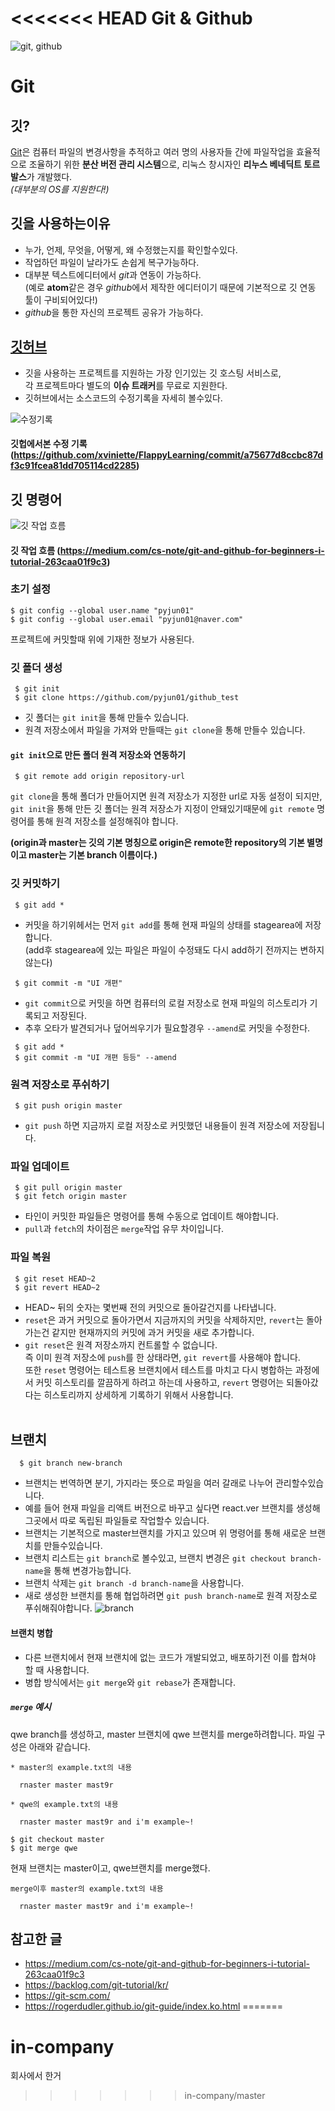 <<<<<<< HEAD
Git & Github
============
![git, github](https://cdn-images-1.medium.com/max/1000/1*qwFrTMnFkcd3U9rFKwwacw.png)

Git
===

## 깃?
[Git](https://git-scm.com/)은 컴퓨터 파일의 변경사항을 추적하고 여러 명의 사용자들 간에 파일작업을 효율적으로 조율하기 위한 **분산 버전 관리 시스템**으로, 리눅스 창시자인 **리누스 베네딕트 토르발스**가 개발했다.<br/>_(대부분의 OS를 지원한다!)_

## 깃을 사용하는이유
 * 누가, 언제, 무엇을, 어떻게, 왜 수정했는지를 확인할수있다.
 * 작업하던 파일이 날라가도 손쉽게 복구가능하다.
 * 대부분 텍스트에디터에서 *git*과 연동이 가능하다.<br/>
   (예로 **atom**같은 경우 *github*에서 제작한 에디터이기 때문에 기본적으로 깃 연동 툴이 구비되어있다!)
 * *github*을 통한 자신의 프로젝트 공유가 가능하다.
 
## [깃허브](https://github.com)
 * 깃을 사용하는 프로젝트를 지원하는 가장 인기있는 깃 호스팅 서비스로, <br/>각 프로젝트마다 별도의 **이슈 트래커**를 무료로 지원한다.
 * 깃허브에서는 소스코드의 수정기록을 자세히 볼수있다.
 
![수정기록](https://pyjun01.github.io/c.PNG)
#### 깃헙에서본 수정 기록 (<https://github.com/xviniette/FlappyLearning/commit/a75677d8ccbc87df3c91fcea81dd705114cd2285>)
  
  
## 깃 명령어
![깃 작업 흐름](https://cdn-images-1.medium.com/max/720/1*5KXszV8UWQDXWf9XwKEaSQ.png)<br/> 
#### 깃 작업 흐름 (<https://medium.com/cs-note/git-and-github-for-beginners-i-tutorial-263caa01f9c3>)<br/>

### 초기 설정

```
$ git config --global user.name "pyjun01"
$ git config --global user.email "pyjun01@naver.com"
```
프로젝트에 커밋할때 위에 기재한 정보가 사용된다.

### 깃 폴더 생성

```
 $ git init
 $ git clone https://github.com/pyjun01/github_test
```
* 깃 폴더는 ```git init```을 통해 만들수 있습니다.
* 원격 저장소에서 파일을 가져와 만들때는 ```git clone```을 통해 만들수 있습니다.

#### ```git init```으로 만든 폴더 원격 저장소와 연동하기

```
 $ git remote add origin repository-url
```
  ```git clone```을 통해 폴더가 만들어지면 원격 저장소가 지정한 url로 자동 설정이 되지만, <br/>
  ```git init```을 통해 만든 깃 폴더는 원격 저장소가 지정이 안돼있기때문에 ```git remote``` 명령어를 통해 원격 저장소를 설정해줘야 합니다.
  
  **(origin과 master는 깃의 기본 명칭으로 origin은 remote한 repository의 기본 별명이고 master는 기본 branch 이름이다.)**
  
### 깃 커밋하기

```
 $ git add *
```
 * 커밋을 하기위헤서는 먼저 ```git add```를 통해 현재 파일의 상태를 stagearea에 저장합니다.<br/>
   (add후 stagearea에 있는 파일은 파일이 수정돼도 다시 add하기 전까지는 변하지않는다)

```
 $ git commit -m "UI 개편"
```
 * ```git commit```으로 커밋을 하면 컴퓨터의 로컬 저장소로 현재 파일의 히스토리가 기록되고 저장된다.
 * 추후 오타가 발견되거나 덮어씌우기가 필요할경우 ```--amend```로 커밋을 수정한다.
```
 $ git add *
 $ git commit -m "UI 개편 등등" --amend
```
### 원격 저장소로 푸쉬하기

```
 $ git push origin master
```
 * ```git push``` 하면 지금까지 로컬 저장소로 커밋했던 내용들이 원격 저장소에 저장됩니다.

### 파일 업데이트

```
 $ git pull origin master
 $ git fetch origin master
```
 * 타인이 커밋한 파일들은 명령어를 통해 수동으로 업데이트 해야합니다.
 * ```pull```과 ```fetch```의 차이점은 ```merge```작업 유무 차이입니다.
 
### 파일 복원
 
```
 $ git reset HEAD~2
 $ git revert HEAD~2
```
  * HEAD~ 뒤의 숫자는 몇번째 전의 커밋으로 돌아갈건지를 나타냅니다.
  * ```reset```은 과거 커밋으로 돌아가면서 지금까지의 커밋을 삭제하지만, ```revert```는 돌아가는건 같지만 현재까지의 커밋에 과거 커밋을 새로 추가합니다.
  * ```git reset```은 원격 저장소까지 컨트롤할 수 없습니다.<br>
    즉 이미 원격 저장소에 ```push```를 한 상태라면, ```git revert```를 사용해야 합니다.<br>
    또한 ```reset``` 명령어는 테스트용 브랜치에서 테스트를 마치고 다시 병합하는 과정에서 커밋 히스토리를 깔끔하게 하려고 하는데 사용하고,
    ```revert``` 명령어는 되돌아갔다는 히스토리까지 상세하게 기록하기 위해서 사용합니다.<br><br/>
## 브랜치
 
```
  $ git branch new-branch
```
 * 브랜치는 번역하면 분기, 가지라는 뜻으로 파일을 여러 갈래로 나누어 관리할수있습니다.
 * 예를 들어 현재 파일을 리액트 버전으로 바꾸고 싶다면 react.ver 브랜치를 생성해 그곳에서 따로 독립된 파일들로 작업할수 있습니다.
 * 브랜치는 기본적으로 master브랜치를 가지고 있으며 위 명령어를 통해 새로운 브랜치를 만들수있습니다.
 * 브랜치 리스트는 ```git branch```로 볼수있고, 브랜치 변경은 ```git checkout branch-name```을 통해 변경가능합니다.
 * 브랜치 삭제는 ```git branch -d branch-name```을 사용합니다.
 * 새로 생성한 브랜치를 통해 협업하려면 ```git push branch-name```로 원격 저장소로 푸쉬해줘야합니다.
 ![branch](https://pyjun01.github.io/branch.png)<br/>
 
#### 브랜치 병합
 * 다른 브랜치에서 현재 브랜치에 없는 코드가 개발되었고, 배포하기전 이를 합쳐야 할 때 사용합니다.
 * 병합 방식에서는 ```git merge```와 ```git rebase```가 존재합니다.
 
##### ```merge``` 예시

qwe branch를 생성하고, master 브랜치에 qwe 브랜치를 merge하려합니다.
파일 구성은 아래와 같습니다.
```
* master의 example.txt의 내용

  rnaster master mast9r
```
```
* qwe의 example.txt의 내용

  rnaster master mast9r and i'm example~!
```
```
$ git checkout master
$ git merge qwe
```
현재 브랜치는 master이고, qwe브랜치를 merge했다.
```
merge이후 master의 example.txt의 내용

  rnaster master mast9r and i'm example~!
```


## 참고한 글
 * <https://medium.com/cs-note/git-and-github-for-beginners-i-tutorial-263caa01f9c3>
 * <https://backlog.com/git-tutorial/kr/>
 * <https://git-scm.com/>
 * <https://rogerdudler.github.io/git-guide/index.ko.html>
=======
# in-company
회사에서 한거
>>>>>>> in-company/master
